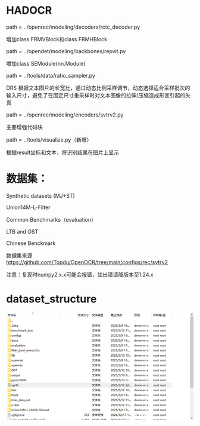 # HADOCR 
path = ../openrec/modeling/decoders/rctc_decoder.py

增加class FRMVBlock和class FRMHBlock

path = ../opendet/modeling/backbones/repvit.py

增加class SEModule(nn.Module) 

path = ../tools/data/ratio_sampler.py

DRS 根据文本图片的长宽比，通过动态比例采样调节，动态选择适合采样批次的输入尺寸，避免了在固定尺寸重采样时对文本图像的拉伸/压缩造成形变引起的失真

path = ../openrec/modeling/encoders/svtrv2.py

主要增强代码块

path = ../tools/visualize.py（新增）

根据result坐标和文本，将识别结果在图片上显示

# 数据集：

Synthetic datasets (MJ+ST)

Union14M-L-Filter

Common Benchmarks（evaluation）

LTB and OST

Chinese Benckmark

数据集来源
https://github.com/Topdu/OpenOCR/tree/main/configs/rec/svtrv2

注意：复现时numpy2.x.x可能会报错，如出错请降版本至1.24.x

# dataset_structure
![img.png](dataset_str.png)
